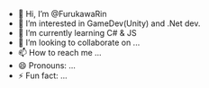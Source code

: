 - 👋 Hi, I’m @FurukawaRin
- 👀 I’m interested in GameDev(Unity) and .Net dev.
- 🌱 I’m currently learning C# & JS
- 💞️ I’m looking to collaborate on ...
- 📫 How to reach me ...
- 😄 Pronouns: ...
- ⚡ Fun fact: ...

<!---
FurukawaRin/FurukawaRin is a ✨ special ✨ repository because its `README.md` (this file) appears on your GitHub profile.
You can click the Preview link to take a look at your changes.
--->
